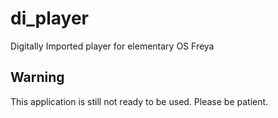 # di_player
Digitally Imported player for elementary OS Freya

## Warning

This application is still not ready to be used. Please be patient.
